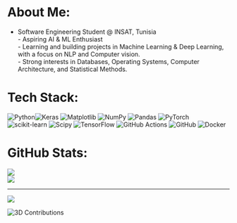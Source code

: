 #  About Me:
- Software Engineering Student @ INSAT, Tunisia<br>- Aspiring AI & ML Enthusiast<br>- Learning and building projects in Machine Learning & Deep Learning, with a focus on NLP and Computer vision.<br>- Strong interests in Databases, Operating Systems, Computer Architecture, and Statistical Methods.



#  Tech Stack:
![Python](https://img.shields.io/badge/python-3670A0?style=plastic&logo=python&logoColor=ffdd54)![Keras](https://img.shields.io/badge/Keras-%23D00000.svg?style=plastic&logo=Keras&logoColor=white) ![Matplotlib](https://img.shields.io/badge/Matplotlib-%23ffffff.svg?style=plastic&logo=Matplotlib&logoColor=black) ![NumPy](https://img.shields.io/badge/numpy-%23013243.svg?style=plastic&logo=numpy&logoColor=white) ![Pandas](https://img.shields.io/badge/pandas-%23150458.svg?style=plastic&logo=pandas&logoColor=white)  ![PyTorch](https://img.shields.io/badge/PyTorch-%23EE4C2C.svg?style=plastic&logo=PyTorch&logoColor=white) ![scikit-learn](https://img.shields.io/badge/scikit--learn-%23F7931E.svg?style=plastic&logo=scikit-learn&logoColor=white) ![Scipy](https://img.shields.io/badge/SciPy-%230C55A5.svg?style=plastic&logo=scipy&logoColor=%white) ![TensorFlow](https://img.shields.io/badge/TensorFlow-%23FF6F00.svg?style=plastic&logo=TensorFlow&logoColor=white) ![GitHub Actions](https://img.shields.io/badge/github%20actions-%232671E5.svg?style=plastic&logo=githubactions&logoColor=white) ![GitHub](https://img.shields.io/badge/github-%23121011.svg?style=plastic&logo=github&logoColor=white) ![Docker](https://img.shields.io/badge/docker-%230db7ed.svg?style=plastic&logo=docker&logoColor=white)
#  GitHub Stats:
![](https://nirzak-streak-stats.vercel.app/?user=Yassineben-Yahia&theme=blue_navy&hide_border=false)<br/>
![](https://github-readme-stats.vercel.app/api/top-langs/?username=Yassineben-Yahia&theme=blue_navy&hide_border=false&include_all_commits=true&count_private=true&layout=compact)

---
[![](https://visitcount.itsvg.in/api?id=Yassineben-Yahia&icon=0&color=0)](https://visitcount.itsvg.in)

![3D Contributions](https://github-profile-3d-contrib.vercel.app/api/?username=YassineBen-Yahia&theme=default)
